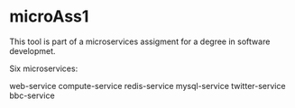 # microAss1

This tool is part of a microservices assigment for a degree in software developmet.

Six microservices:

web-service
compute-service
redis-service
mysql-service
twitter-service
bbc-service



